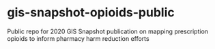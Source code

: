 # gis-snapshot-opioids-public
Public repo for 2020 GIS Snapshot publication on mapping prescription opioids to inform pharmacy harm reduction efforts 
